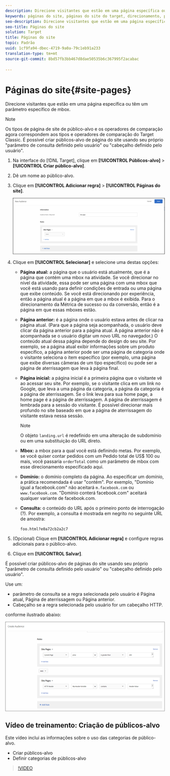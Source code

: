```yaml
---
description: Direcione visitantes que estão em uma página específica ou têm um parâmetro específico de mbox.
keywords: páginas do site, páginas do site do target, direcionamento, página atual, página atual do target, página anterior, página anterior do target, páginas de aterrissagem, páginas de aterrissagem do target, mbox, mbox do target
seo-description: Direcione visitantes que estão em uma página específica ou têm um parâmetro específico de mbox.
seo-title: Páginas do site
solution: Target
title: Páginas do site
topic: Padrão
uuid: 1cf9fa94-dbec-4719-9a0a-79c1eb91a233
translation-type: tm+mt
source-git-commit: 8bd57fb3bb467d8dae50535b6c367995f2acabac

---
```



# Páginas do site{#site-pages}

Direcione visitantes que estão em uma página específica ou têm um parâmetro específico de mbox.

>[!NOTE]
>
>Os tipos de página de site de público-alvo e os operadores de comparação agora correspondem aos tipos e operadores de comparação do Target Classic. É possível criar públicos-alvo de página do site usando seu próprio &quot;parâmetro de consulta definido pelo usuário&quot; ou &quot;cabeçalho definido pelo usuário&quot;.

1. Na interface do [!DNL Target], clique em **[!UICONTROL Públicos-alvo]** &gt; **[!UICONTROL Criar público-alvo]**.
1. Dê um nome ao público-alvo.
1. Clique em **[!UICONTROL Adicionar regra]** &gt; **[!UICONTROL Páginas do site]**.

   ![Público-alvo de páginas do site](assets/target_site_pages.png)

1. Clique em **[!UICONTROL Selecionar]** e selecione uma destas opções:

   * **Página atual:** a página que o usuário está atualmente, que é a página que contém uma mbox na atividade. Se você direcionar no nível da atividade, essa pode ser uma página com uma mbox que você está usando para definir condições de entrada ou uma página que exibe conteúdo. Se você está direcionando por experiência, então a página atual é a página em que a mbox é exibida. Para o direcionamento da Métrica de sucesso ou da conversão, então é a página em que essas mboxes estão.
   * **Página anterior:** é a página onde o usuário estava antes de clicar na página atual. (Para que a página seja acompanhada, o usuário deve clicar da página anterior para a página atual. A página anterior não é acompanhada se o usuário digitar um novo URL no navegador.) O conteúdo atual dessa página depende do design do seu site. Por exemplo, se a página atual exibir informações sobre um produto específico, a página anterior pode ser uma página de categoria onde o visitante seleciona o item específico (por exemplo, uma página que exibe diversas câmeras de um tipo específico) ou pode ser a página de aterrissagem que leva à página final.
   * **Página inicial:** a página inicial é a primeira página que o visitante vê ao acessar seu site. Por exemplo, se o visitante clica em um link no Google, que leva a uma página da categoria, a página da categoria é a página de aterrissagem. Se o link leva para sua home page, a home page é a página de aterrissagem. A página de aterrissagem é lembrada para a sessão do visitante. É possível direcionar mais profundo no site baseado em que a página de aterrissagem do visitante estava nessa sessão.

      >[!NOTE]
      >
      >O objeto `landing.url` é redefinido em uma alteração de subdomínio ou em uma substituição do URL direto.

   * **Mbox:** a mbox para a qual você está definindo metas. Por exemplo, se você quiser contar pedidos com um Pedido total de US$ 100 ou mais, você passaria `orderTotal` como um parâmetro de mbox com esse direcionamento especificado aqui.
   * **Domínio:** o domínio completo da página. Ao especificar um domínio, a prática recomendada é usar &quot;contém&quot;. Por exemplo, &quot;Domínio igual a facebook.com&quot; não aceitará `m.facebook.com` ou `www.facebook.com`. &quot;Domínio conterá facebook.com&quot; aceitará qualquer variante de facebook.com.
   * **Consulta:** o conteúdo do URL após o primeiro ponto de interrogação (?). Por exemplo, a consulta é mostrada em negrito no seguinte URL de amostra:

      `foo.html?e0a72cb2a2c7`

1. (Opcional) Clique em **[!UICONTROL Adicionar regra]** e configure regras adicionais para o público-alvo.
1. Clique em **[!UICONTROL Salvar]**.

É possível criar públicos-alvo de páginas do site usando seu próprio &quot;parâmetro de consulta definido pelo usuário&quot; ou &quot;cabeçalho definido pelo usuário&quot;.

Use um:

* parâmetro de consulta se a regra selecionada pelo usuário é Página atual, Página de aterrissagem ou Página anterior.
* Cabeçalho se a regra selecionada pelo usuário for um cabeçalho HTTP.

conforme ilustrado abaixo:

![](assets/site_pages.png)

## Vídeo de treinamento: Criação de públicos-alvo

Este vídeo inclui as informações sobre o uso das categorias de público-alvo.

* Criar públicos-alvo
* Definir categorias de públicos-alvo

>[!VIDEO](https://video.tv.adobe.com/v/17392?captions=por_br)
